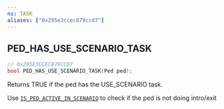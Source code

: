 ```yaml
---
ns: TASK
aliases: ["0x295e3ccec879ccd7"]
---
```

## PED_HAS_USE_SCENARIO_TASK

```c
// 0x295E3CCEC879CCD7
bool PED_HAS_USE_SCENARIO_TASK(Ped ped);
```

Returns TRUE if the ped has the USE_SCENARIO task.

Use [`IS_PED_ACTIVE_IN_SCENARIO`](#_0xAA135F9482C82CC3) to check if the ped is not doing intro/exit

